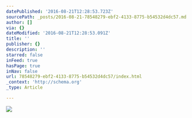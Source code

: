 ```yaml
---
datePublished: '2016-08-21T12:28:53.723Z'
sourcePath: _posts/2016-08-21-78548279-ebf2-4133-8775-b54532d4dc57.md
author: []
via: {}
dateModified: '2016-08-21T12:28:53.091Z'
title: ''
publisher: {}
description: ''
starred: false
inFeed: true
hasPage: true
inNav: false
url: 78548279-ebf2-4133-8775-b54532d4dc57/index.html
_context: 'http://schema.org'
_type: Article

---
```

![](https://the-grid-user-content.s3-us-west-2.amazonaws.com/71564b32-43eb-4bfc-b484-ffefae618e35.jpg)